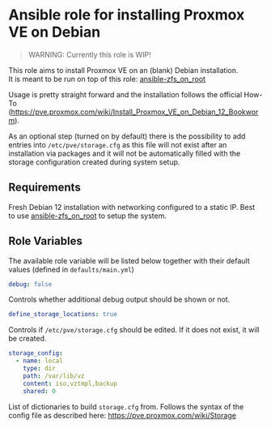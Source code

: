 # Ansible role for installing Proxmox VE on Debian

> WARNING: Currently this role is WIP!

This role aims to install Proxmox VE on an (blank) Debian installation.  
It is meant to be run on top of this role: [ansible-zfs_on_root](https://github.com/karigeo/ansible-zfs_on_root)

Usage is pretty straight forward and the installation follows the official How-To (https://pve.proxmox.com/wiki/Install_Proxmox_VE_on_Debian_12_Bookworm).

As an optional step (turned on by default) there is the possibility to add entries into `/etc/pve/storage.cfg` as this file will not exist after an installation via packages and it will not be automatically filled with the storage configuration created during system setup.

## Requirements

Fresh Debian 12 installation with networking configured to a static IP.
Best to use [ansible-zfs_on_root](https://github.com/karigeo/ansible-zfs_on_root) to setup the system.

## Role Variables

The available role variable will be listed below together with their default values (defined in `defaults/main.yml`)

```yaml
debug: false
```
Controls whether additional debug output should be shown or not.

```yaml
define_storage_locations: true
```
Controls if `/etc/pve/storage.cfg` should be edited. If it does not exist, it will be created.

```yaml
storage_config:
  - name: local
    type: dir
    path: /var/lib/vz
    content: iso,vztmpl,backup
    shared: 0
```
List of dictionaries to build `storage.cfg` from. Follows the syntax of the config file as described here: https://pve.proxmox.com/wiki/Storage
